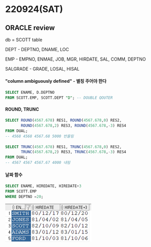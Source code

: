 # 220924(SAT) 

## ORACLE review

db = SCOTT table

DEPT - DEPTNO, DNAME, LOC

EMP - EMPNO, ENMAE, JOB, MGR, HIRDATE, SAL, COMM, DEPTNO

SALGRADE - GRADE, LOSAL, HISAL



#### "column ambiguously defined" - 별칭 주어야 한다

```sql
SELECT ENAME, D.DEPTNO
FROM SCOTT.EMP, SCOTT.DEPT "D"; -- DOUBLE QOUTER
```



#### ROUND, TRUNC

```sql
SELECT ROUND(4567.678) RES1, ROUND(4567.678,0) RES2, 
	   ROUND(4567.678,2) RES3, ROUND(4567.678,-3) RES4
FROM DUAL;
-- 4568 4568 4567.68 5000 반올림

SELECT TRUNC(4567.678) RES1, TRUNC(4567.678,0) RES2,
	   TRUNC(4567.678,2) RES3, TRUNC(4567.678,-3) RES4
FROM DUAL;
-- 4567 4567 4567.67 4000 내림
```



#### 날짜 함수

```sql
SELECT ENAME, HIREDATE, HIREDATE+3
FROM SCOTT.EMP
WHERE DEPTNO =20;
```

![image-20220924144915656](../../images/TIL_day03_220924sat/image-20220924144915656.png)



